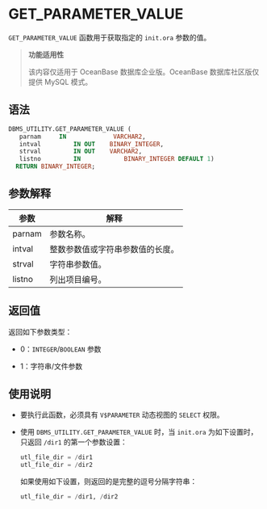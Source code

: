 GET_PARAMETER_VALUE 
========================================

`GET_PARAMETER_VALUE` 函数用于获取指定的 `init.ora` 参数的值。

>**功能适用性**
>
>该内容仅适用于 OceanBase 数据库企业版。OceanBase 数据库社区版仅提供 MySQL 模式。

语法 
-----------------------

```sql
DBMS_UTILITY.GET_PARAMETER_VALUE (
   parnam     IN             VARCHAR2,
   intval         IN OUT    BINARY_INTEGER,
   strval         IN OUT    VARCHAR2,
   listno         IN            BINARY_INTEGER DEFAULT 1)
  RETURN BINARY_INTEGER;
```



参数解释 
-------------------------



|   参数   |        解释        |
|--------|------------------|
| parnam | 参数名称。            |
| intval | 整数参数值或字符串参数值的长度。 |
| strval | 字符串参数值。          |
| listno | 列出项目编号。          |



返回值 
------------------------

返回如下参数类型：

* 0：`INTEGER`/`BOOLEAN` 参数


* 1：字符串/文件参数

  




使用说明 
-------------------------

* 要执行此函数，必须具有 `V$PARAMETER` 动态视图的 `SELECT` 权限。

  

* 使用 `DBMS_UTILITY.GET_PARAMETER_VALUE` 时，当 `init.ora` 为如下设置时，只返回 `/dir1` 的第一个参数设置：

  ```sql
  utl_file_dir = /dir1
  utl_file_dir = /dir2
  ```

  

  如果使用如下设置，则返回的是完整的逗号分隔字符串：

  ```sql
  utl_file_dir = /dir1, /dir2
  ```

  



